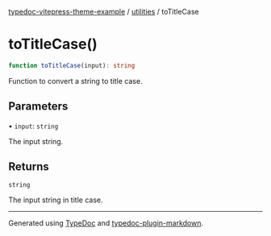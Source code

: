 [typedoc-vitepress-theme-example](../../index.md) / [utilities](../index.md) / toTitleCase

# toTitleCase()

```ts
function toTitleCase(input): string
```

Function to convert a string to title case.

## Parameters

• `input`: `string`

The input string.

## Returns

`string`

The input string in title case.

***

Generated using [TypeDoc](https://typedoc.org) and [typedoc-plugin-markdown](https://typedoc-plugin-markdown.org).
